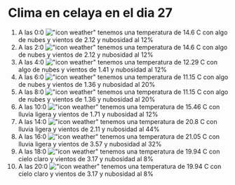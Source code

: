 # Clima en celaya en el dia 27

1. A las 0:0 !["icon weather"](http://openweathermap.org/img/w/02n.png) tenemos una temperatura de 14.6 C con algo de nubes y  vientos de 2.12 y nubosidad al 12%
1. A las 2:0 !["icon weather"](http://openweathermap.org/img/w/02n.png) tenemos una temperatura de 14.6 C con algo de nubes y  vientos de 2.12 y nubosidad al 12%
1. A las 4:0 !["icon weather"](http://openweathermap.org/img/w/02n.png) tenemos una temperatura de 12.29 C con algo de nubes y  vientos de 1.41 y nubosidad al 12%
1. A las 6:0 !["icon weather"](http://openweathermap.org/img/w/02n.png) tenemos una temperatura de 11.15 C con algo de nubes y  vientos de 1.36 y nubosidad al 20%
1. A las 8:0 !["icon weather"](http://openweathermap.org/img/w/02d.png) tenemos una temperatura de 11.15 C con algo de nubes y  vientos de 1.36 y nubosidad al 20%
1. A las 10:0 !["icon weather"](http://openweathermap.org/img/w/10d.png) tenemos una temperatura de 15.46 C con lluvia ligera y  vientos de 1.71 y nubosidad al 12%
1. A las 14:0 !["icon weather"](http://openweathermap.org/img/w/10d.png) tenemos una temperatura de 20.8 C con lluvia ligera y  vientos de 2.11 y nubosidad al 44%
1. A las 16:0 !["icon weather"](http://openweathermap.org/img/w/10d.png) tenemos una temperatura de 21.05 C con lluvia ligera y  vientos de 3.57 y nubosidad al 32%
1. A las 18:0 !["icon weather"](http://openweathermap.org/img/w/02d.png) tenemos una temperatura de 19.94 C con cielo claro y  vientos de 3.17 y nubosidad al 8%
1. A las 20:0 !["icon weather"](http://openweathermap.org/img/w/02n.png) tenemos una temperatura de 19.94 C con cielo claro y  vientos de 3.17 y nubosidad al 8%
